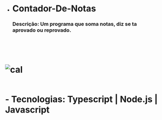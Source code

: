  - <h1>Contador-De-Notas  <h3>Descrição: Um programa que soma notas, diz se ta aprovado ou reprovado.<h3> 
  <h1>  <br>

  ![cal](https://github.com/SMKZIN/School-Grade-Calculator/assets/67834597/d5d9ec50-67f9-4bda-9a0d-1894d2601f27)

 <br>
- Tecnologias: Typescript | Node.js | Javascript<br>


 



